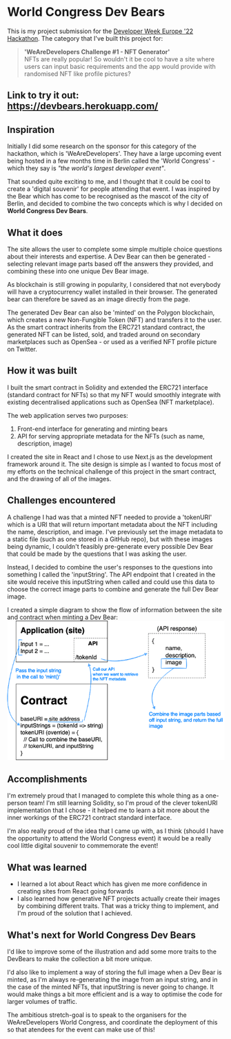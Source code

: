 # World Congress Dev Bears

This is my project submission for the [Developer Week Europe '22 Hackathon](https://dw-europe-2022-hackathon.devpost.com).
The category that I've built this project for:

>**'WeAreDevelopers Challenge #1 - NFT Generator'**\
> NFTs are really popular! So wouldn't it be cool to have a site where users can input basic requirements and the app would provide with randomised NFT like profile pictures?

## Link to try it out: https://devbears.herokuapp.com/
## Inspiration
Initially I did some research on the sponsor for this category of the hackathon, which is 'WeAreDevelopers'. They have a large upcoming event being hosted in a few months time in Berlin called the 'World Congress' - which they say is _"the world's largest developer event"_.

That sounded quite exciting to me, and I thought that it could be cool to create a 'digital souvenir' for people attending that event. I was inspired by the Bear which has come to be recognised as the mascot of the city of Berlin, and decided to combine the two concepts which is why I decided on **World Congress Dev Bears**.

## What it does
The site allows the user to complete some simple multiple choice questions about their interests and expertise. A Dev Bear can then be generated - selecting relevant image parts based off the answers they provided, and combining these into one unique Dev Bear image.

As blockchain is still growing in popularity, I considered that not everybody will have a cryptocurrency wallet installed in their browser. The generated bear can therefore be saved as an image directly from the page.

The generated Dev Bear can also be 'minted' on the Polygon blockchain, which creates a new Non-Fungible Token (NFT) and transfers it to the user. As the smart contract inherits from the ERC721 standard contract, the generated NFT can be listed, sold, and traded around on secondary marketplaces such as OpenSea - or used as a verified NFT profile picture on Twitter.

## How it was built
I built the smart contract in Solidity and extended the ERC721 interface (standard contract for NFTs) so that my NFT would smoothly integrate with existing decentralised applications such as OpenSea (NFT marketplace).

The web application serves two purposes:
1. Front-end interface for generating and minting bears
2. API for serving appropriate metadata for the NFTs (such as name, description, image)

I created the site in React and I chose to use Next.js as the development framework around it. The site design is simple as I wanted to focus most of my efforts on the technical challenge of this project in the smart contract, and the drawing of all of the images.

## Challenges encountered
A challenge I had was that a minted NFT needed to provide a 'tokenURI' which is a URI that will return important metadata about the NFT including the name, description, and image. I've previously set the image metadata to a static file (such as one stored in a GitHub repo), but with these images being dynamic, I couldn't feasibly pre-generate every possible Dev Bear that could be made by the questions that I was asking the user.

Instead, I decided to combine the user's responses to the questions into something I called the 'inputString'. The API endpoint that I created in the site would receive this inputString when called and could use this data to choose the correct image parts to combine and generate the full Dev Bear image.

I created a simple diagram to show the flow of information between the site and contract when minting a Dev Bear:
![Design diagram of the interactions between site and contract](res/site_contract_interaction.png)

## Accomplishments
I'm extremely proud that I managed to complete this whole thing as a one-person team! I'm still learning Solidity, so I'm proud of the clever tokenURI implementation that I chose - it helped me to learn a bit more about the inner workings of the ERC721 contract standard interface.

I'm also really proud of the idea that I came up with, as I think (should I have the opportunity to attend the World Congress event) it would be a really cool little digital souvenir to commemorate the event!

## What was learned
* I learned a lot about React which has given me more confidence in creating sites from React going forwards
* I also learned how generative NFT projects actually create their images by combining different traits. That was a tricky thing to implement, and I'm proud of the solution  that I achieved.

## What's next for World Congress Dev Bears
I'd like to improve some of the illustration and add some more traits to the DevBears to make the collection a bit more unique.

I'd also like to implement a way of storing the full image when a Dev Bear is minted, as I'm always re-generating the image from an input string, and in the case of the minted NFTs, that inputString is never going to change. It would make things a bit more efficient and is a way to optimise the code for larger volumes of traffic.

The ambitious stretch-goal is to speak to the organisers for the WeAreDevelopers World Congress, and coordinate the deployment of this so that atendees for the event can make use of this!